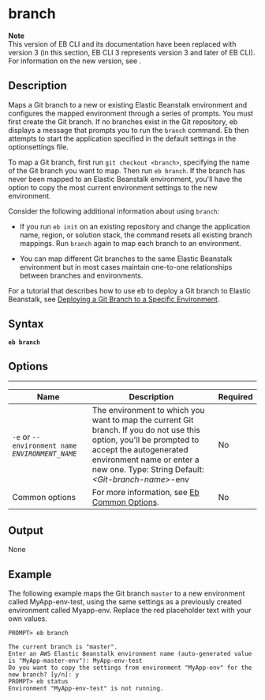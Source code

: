 # branch<a name="branch"></a>

**Note**  
 This version of EB CLI and its documentation have been replaced with version 3 \(in this section, EB CLI 3 represents version 3 and later of EB CLI\)\. For information on the new version, see \. 

## Description<a name="branchdescription"></a>

Maps a Git branch to a new or existing Elastic Beanstalk environment and configures the mapped environment through a series of prompts\. You must first create the Git branch\. If no branches exist in the Git repository, eb displays a message that prompts you to run the `branch` command\. Eb then attempts to start the application specified in the default settings in the optionsettings file\.

To map a Git branch, first run `git checkout <branch>`, specifying the name of the Git branch you want to map\. Then run `eb branch`\. If the branch has never been mapped to an Elastic Beanstalk environment, you'll have the option to copy the most current environment settings to the new environment\.

Consider the following additional information about using `branch`:

+ If you run `eb init` on an existing repository and change the application name, region, or solution stack, the command resets all existing branch mappings\. Run `branch` again to map each branch to an environment\.

+ You can map different Git branches to the same Elastic Beanstalk environment but in most cases maintain one\-to\-one relationships between branches and environments\.

For a tutorial that describes how to use eb to deploy a Git branch to Elastic Beanstalk, see [Deploying a Git Branch to a Specific Environment](command-reference-branch-environment.md)\.

## Syntax<a name="branchsyntax"></a>

 **`eb branch`** 

## Options<a name="branchoptions"></a>


****  

|  **Name**  |  **Description**  |  **Required**  | 
| --- | --- | --- | 
|  `-e` or `--environment name` *`ENVIRONMENT_NAME`*   |  The environment to which you want to map the current Git branch\. If you do not use this option, you'll be prompted to accept the autogenerated environment name or enter a new one\. Type: String Default: *<Git\-branch\-name>*\-env  |  No  | 
|  Common options  |  For more information, see [Eb Common Options](eb-cmd-options.md)\.  |  No  | 

## Output<a name="branchoutput"></a>

None

## Example<a name="branchexample"></a>

The following example maps the Git branch `master` to a new environment called MyApp\-env\-test, using the same settings as a previously created environment called Myapp\-env\. Replace the red placeholder text with your own values\.

```
PROMPT> eb branch 

The current branch is "master".
Enter an AWS Elastic Beanstalk environment name (auto-generated value is "MyApp-master-env"): MyApp-env-test
Do you want to copy the settings from environment "MyApp-env" for the new branch? [y/n]: y
PROMPT> eb status
Environment "MyApp-env-test" is not running.
```